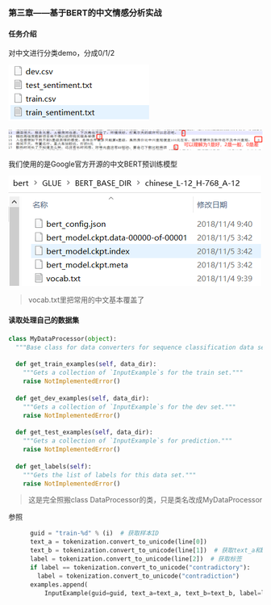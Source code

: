 ### 第三章——基于BERT的中文情感分析实战

#### 任务介绍

对中文进行分类demo，分成0/1/2

![1610163467782](assets/1610163467782.png)

![1610163998069](assets/1610163998069.png)

我们使用的是Google官方开源的中文BERT预训练模型

![1610164248560](assets/1610164248560.png)

> vocab.txt里把常用的中文基本覆盖了



#### 读取处理自己的数据集

~~~python
class MyDataProcessor(object):
  """Base class for data converters for sequence classification data sets."""

  def get_train_examples(self, data_dir):
    """Gets a collection of `InputExample`s for the train set."""
    raise NotImplementedError()

  def get_dev_examples(self, data_dir):
    """Gets a collection of `InputExample`s for the dev set."""
    raise NotImplementedError()

  def get_test_examples(self, data_dir):
    """Gets a collection of `InputExample`s for prediction."""
    raise NotImplementedError()

  def get_labels(self):
    """Gets the list of labels for this data set."""
    raise NotImplementedError()
~~~

> 这是完全照搬class DataProcessor的类，只是类名改成MyDataProcessor



参照

~~~python
      guid = "train-%d" % (i)  # 获取样本ID
      text_a = tokenization.convert_to_unicode(line[0])
      text_b = tokenization.convert_to_unicode(line[1])  # 获取text_a和b，我们只有a所以把b去掉
      label = tokenization.convert_to_unicode(line[2])  # 获取标签
      if label == tokenization.convert_to_unicode("contradictory"):
        label = tokenization.convert_to_unicode("contradiction")
      examples.append(
          InputExample(guid=guid, text_a=text_a, text_b=text_b, label=label))  # 把读进来的东西传到InputExample，这个类可以点进去，里面什么都没做，只不过是模板，我们也照着做
~~~

